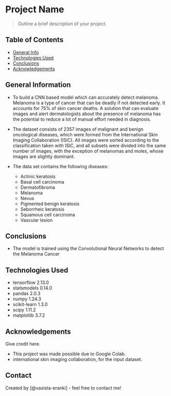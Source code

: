 # Project Name
> Outline a brief description of your project.


## Table of Contents
* [General Info](#general-information)
* [Technologies Used](#technologies-used)
* [Conclusions](#conclusions)
* [Acknowledgements](#acknowledgements)

<!-- You can include any other section that is pertinent to your problem -->

## General Information
- To build a CNN based model which can accurately detect melanoma. Melanoma is a type of cancer that can be deadly if not detected early. It accounts for 75% of skin cancer deaths. A solution that can evaluate images and alert dermatologists about the presence of melanoma has the potential to reduce a lot of manual effort needed in diagnosis.

- The dataset consists of 2357 images of malignant and benign oncological diseases, which were formed from the International Skin Imaging Collaboration (ISIC). All images were sorted according to the classification taken with ISIC, and all subsets were divided into the same number of images, with the exception of melanomas and moles, whose images are slightly dominant.

- The data set contains the following diseases:

    - Actinic keratosis
    - Basal cell carcinoma
    - Dermatofibroma
    - Melanoma
    - Nevus
    - Pigmented benign keratosis
    - Seborrheic keratosis
    - Squamous cell carcinoma
    - Vascular lesion

<!-- You don't have to answer all the questions - just the ones relevant to your project. -->

## Conclusions
- The model is trained using the Convolutional Neural Networks to detect the Melanoma Cancer
<!-- You don't have to answer all the questions - just the ones relevant to your project. -->


## Technologies Used
- tensorflow 2.13.0
- statsmodels 0.14.0
- pandas 2.0.3
- numpy  1.24.3
- scikit-learn 1.3.0
- scipy 1.11.2
- matplotlib 3.7.2

<!-- As the libraries versions keep on changing, it is recommended to mention the version of library used in this project -->

## Acknowledgements
Give credit here.
- This project was made possible due to Google Colab.
- international skin imaging collaboration, for the input dataset.


## Contact
Created by [@vasista-eranki] - feel free to contact me!


<!-- Optional -->
<!-- ## License -->
<!-- This project is open source and available under the [... License](). -->

<!-- You don't have to include all sections - just the one's relevant to your project -->